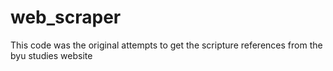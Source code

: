 # web_scraper
This code was the original attempts to get the scripture references from the byu studies website
